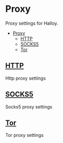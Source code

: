 # Proxy

Proxy settings for Halloy.

- [Proxy](#proxy)
  - [HTTP](#http)
  - [SOCKS5](#socks5)
  - [Tor](#tor)

## [HTTP](http.md)

Http proxy settings

## [SOCKS5](socks5.md)

Socks5 proxy settings

## [Tor](tor.md)

Tor proxy settings
